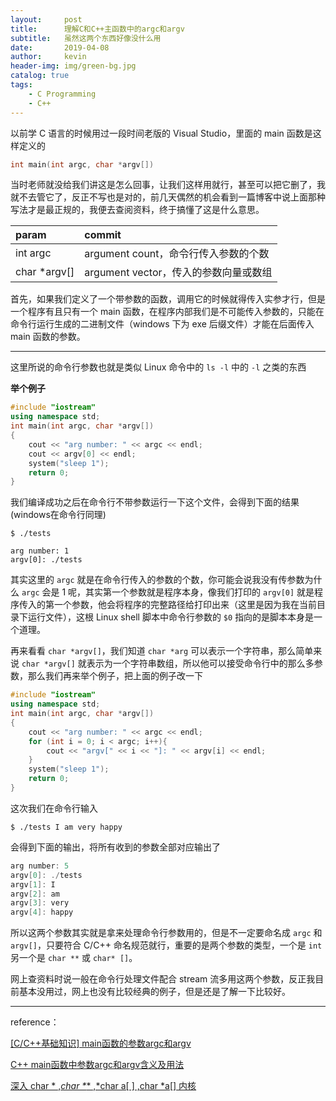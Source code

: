 ```yaml
---
layout:     post
title:      理解C和C++主函数中的argc和argv
subtitle:   虽然这两个东西好像没什么用
date:       2019-04-08
author:     kevin
header-img: img/green-bg.jpg
catalog: true
tags:
    - C Programming
    - C++
---
```


以前学 C 语言的时候用过一段时间老版的 Visual Studio，里面的 main 函数是这样定义的

```c++
int main(int argc, char *argv[])
```

当时老师就没给我们讲这是怎么回事，让我们这样用就行，甚至可以把它删了，我就不去管它了，反正不写也是对的，前几天偶然的机会看到一篇博客中说上面那种写法才是最正规的，我便去查阅资料，终于搞懂了这是什么意思。

|param|commit|
| :-- | :-- |
|int argc | argument count，命令行传入参数的个数|
|char *argv[] | argument vector，传入的参数向量或数组|

首先，如果我们定义了一个带参数的函数，调用它的时候就得传入实参才行，但是一个程序有且只有一个 main 函数，在程序内部我们是不可能传入参数的，只能在命令行运行生成的二进制文件（windows 下为 exe 后缀文件）才能在后面传入 main 函数的参数。

---
这里所说的命令行参数也就是类似 Linux 命令中的 `ls -l` 中的 `-l` 之类的东西

**举个例子**

```c++
#include "iostream"
using namespace std;
int main(int argc, char *argv[])
{
    cout << "arg number: " << argc << endl;
    cout << argv[0] << endl;
    system("sleep 1");
    return 0;
}
```

我们编译成功之后在命令行不带参数运行一下这个文件，会得到下面的结果(windows在命令行同理)

```
$ ./tests
```

```
arg number: 1
argv[0]: ./tests

```

其实这里的 `argc` 就是在命令行传入的参数的个数，你可能会说我没有传参数为什么 `argc` 会是 1 呢，其实第一个参数就是程序本身，像我们打印的 `argv[0]` 就是程序传入的第一个参数，他会将程序的完整路径给打印出来（这里是因为我在当前目录下运行文件），这根 Linux shell 脚本中命令行参数的 `$0` 指向的是脚本本身是一个道理。

再来看看 `char *argv[]`，我们知道 `char *arg` 可以表示一个字符串，那么简单来说 `char *argv[]` 就表示为一个字符串数组，所以他可以接受命令行中的那么多参数，那么我们再来举个例子，把上面的例子改一下

```c++
#include "iostream"
using namespace std;
int main(int argc, char *argv[])
{
    cout << "arg number: " << argc << endl;
    for (int i = 0; i < argc; i++){
        cout << "argv[" << i << "]: " << argv[i] << endl;
    }
    system("sleep 1");
    return 0;
}
```

这次我们在命令行输入

```
$ ./tests I am very happy
```

会得到下面的输出，将所有收到的参数全部对应输出了

```c++
arg number: 5
argv[0]: ./tests
argv[1]: I
argv[2]: am
argv[3]: very
argv[4]: happy

```

所以这两个参数其实就是拿来处理命令行参数用的，但是不一定要命名成 `argc` 和 `argv[]`，只要符合 C/C++ 命名规范就行，重要的是两个参数的类型，一个是 `int` 另一个是 `char **` 或 `char* []`。

网上查资料时说一般在命令行处理文件配合 stream 流多用这两个参数，反正我目前基本没用过，网上也没有比较经典的例子，但是还是了解一下比较好。


---

reference：

[[C/C++基础知识] main函数的参数argc和argv](https://blog.csdn.net/Eastmount/article/details/20413773)

[C++ main函数中参数argc和argv含义及用法](https://blog.csdn.net/dcrmg/article/details/51987413)

[深入 char * ,*char \*** ,*char a[ ] ,char *a[] 内核](https://blog.csdn.net/daiyutage/article/details/8604720)